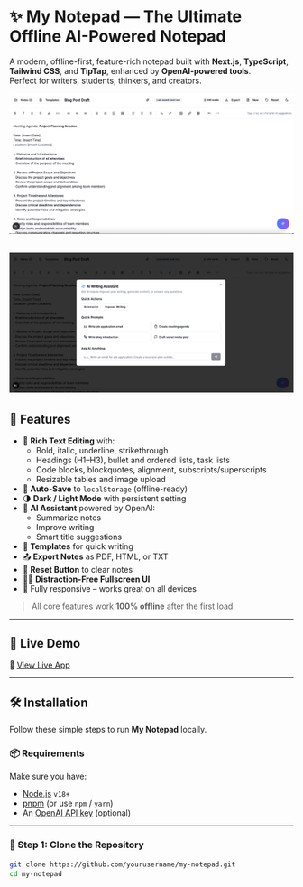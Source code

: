 # ✨ My Notepad — The Ultimate Offline AI-Powered Notepad

A modern, offline-first, feature-rich notepad built with **Next.js**, **TypeScript**, **Tailwind CSS**, and **TipTap**, enhanced by **OpenAI-powered tools**.  
Perfect for writers, students, thinkers, and creators.

![My Notepad Preview](./public/screenshot1.jpg)

![My Notepad Preview](./public/screenshot2.jpg)
---

## 🚀 Features

- 📝 **Rich Text Editing** with:
  - Bold, italic, underline, strikethrough
  - Headings (H1–H3), bullet and ordered lists, task lists
  - Code blocks, blockquotes, alignment, subscripts/superscripts
  - Resizable tables and image upload
- 💾 **Auto-Save** to `localStorage` (offline-ready)
- 🌗 **Dark / Light Mode** with persistent setting
- 🧠 **AI Assistant** powered by OpenAI:
  - Summarize notes
  - Improve writing
  - Smart title suggestions
- 🧩 **Templates** for quick writing
- 📤 **Export Notes** as PDF, HTML, or TXT
- 🔄 **Reset Button** to clear notes
- 🧘‍♂️ **Distraction-Free Fullscreen UI**
- 📱 Fully responsive – works great on all devices

> All core features work **100% offline** after the first load.

---

## 📸 Live Demo

🔗 [View Live App](https://my-notepad-nu.vercel.app/)

---

## 🛠️ Installation

Follow these simple steps to run **My Notepad** locally.

### 📦 Requirements

Make sure you have:

- [Node.js](https://nodejs.org/en/download/) `v18+`
- [pnpm](https://pnpm.io/) (or use `npm` / `yarn`)
- An [OpenAI API key](https://platform.openai.com/account/api-keys) (optional)

---

### 🧰 Step 1: Clone the Repository

```bash
git clone https://github.com/yourusername/my-notepad.git
cd my-notepad
